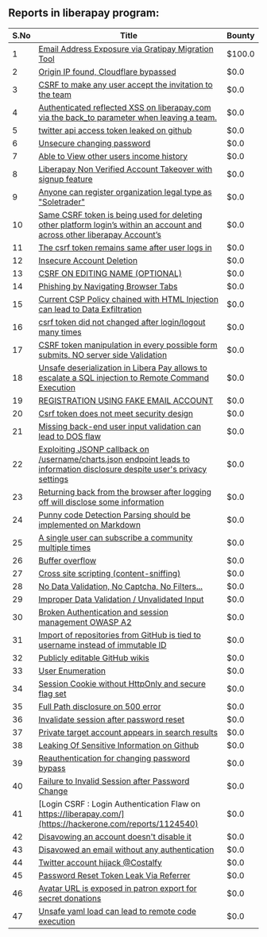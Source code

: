 ## Reports in liberapay program:
| S.No | Title | Bounty |
| ---- | ----- | ------ |
| 1 | [Email Address Exposure via Gratipay Migration Tool](https://hackerone.com/reports/1727044) | $100.0 |
| 2 | [Origin IP found, Cloudflare bypassed](https://hackerone.com/reports/360825) | $0.0 |
| 3 | [CSRF to make any user accept the invitation to the team](https://hackerone.com/reports/360834) | $0.0 |
| 4 | [Authenticated reflected XSS on liberapay.com via the back_to parameter when leaving a team.](https://hackerone.com/reports/360797) | $0.0 |
| 5 | [twitter api access token leaked on github ](https://hackerone.com/reports/361089) | $0.0 |
| 6 | [Unsecure changing password](https://hackerone.com/reports/361106) | $0.0 |
| 7 | [Able to View other users income history](https://hackerone.com/reports/361133) | $0.0 |
| 8 | [Liberapay Non Verified Account Takeover with signup feature](https://hackerone.com/reports/361194) | $0.0 |
| 9 | [Anyone can register organization legal type as "Soletrader"](https://hackerone.com/reports/361189) | $0.0 |
| 10 | [Same CSRF token is being used for deleting other platform login’s within an account and across other liberapay Account’s](https://hackerone.com/reports/361130) | $0.0 |
| 11 | [The csrf token remains same after user logs in](https://hackerone.com/reports/361400) | $0.0 |
| 12 | [Insecure Account Deletion](https://hackerone.com/reports/361368) | $0.0 |
| 13 | [CSRF ON EDITING NAME (OPTIONAL)](https://hackerone.com/reports/361184) | $0.0 |
| 14 | [Phishing by Navigating Browser Tabs](https://hackerone.com/reports/361054) | $0.0 |
| 15 | [Current CSP Policy chained with HTML Injection can lead to Data Exfiltration](https://hackerone.com/reports/360864) | $0.0 |
| 16 | [csrf token did not changed after login/logout many times](https://hackerone.com/reports/361131) | $0.0 |
| 17 | [CSRF token manipulation in every possible form submits. NO server side Validation](https://hackerone.com/reports/361414) | $0.0 |
| 18 | [Unsafe deserialization in Libera Pay allows to escalate a SQL injection to Remote Command Execution](https://hackerone.com/reports/361341) | $0.0 |
| 19 | [REGISTRATION USING FAKE EMAIL ACCOUNT](https://hackerone.com/reports/361941) | $0.0 |
| 20 | [Csrf token does not meet security design](https://hackerone.com/reports/362033) | $0.0 |
| 21 | [Missing back-end user input validation can lead to DOS flaw](https://hackerone.com/reports/361337) | $0.0 |
| 22 | [Exploiting JSONP callback on /username/charts.json endpoint leads to information disclosure despite user's privacy settings](https://hackerone.com/reports/361951) | $0.0 |
| 23 | [Returning back from the browser after logging off will disclose some information](https://hackerone.com/reports/362718) | $0.0 |
| 24 | [Punny code Detection Parsing should be implemented on Markdown ](https://hackerone.com/reports/363049) | $0.0 |
| 25 | [A single user can subscribe a community multiple times](https://hackerone.com/reports/362601) | $0.0 |
| 26 | [Buffer overflow](https://hackerone.com/reports/363658) | $0.0 |
| 27 | [Cross site scripting (content-sniffing)](https://hackerone.com/reports/363845) | $0.0 |
| 28 | [No Data Validation, No Captcha, No Filters...](https://hackerone.com/reports/363863) | $0.0 |
| 29 | [Improper Data Validation / Unvalidated Input](https://hackerone.com/reports/363850) | $0.0 |
| 30 | [Broken Authentication and session management OWASP A2](https://hackerone.com/reports/449671) | $0.0 |
| 31 | [Import of repositories from GitHub is tied to username instead of immutable ID](https://hackerone.com/reports/452920) | $0.0 |
| 32 | [Publicly editable GitHub wikis](https://hackerone.com/reports/460121) | $0.0 |
| 33 | [User Enumeration ](https://hackerone.com/reports/474899) | $0.0 |
| 34 | [Session Cookie without HttpOnly and secure flag set](https://hackerone.com/reports/498865) | $0.0 |
| 35 | [Full Path disclosure on 500 error](https://hackerone.com/reports/708076) | $0.0 |
| 36 | [Invalidate session after password reset](https://hackerone.com/reports/678050) | $0.0 |
| 37 | [Private target account appears in search results](https://hackerone.com/reports/708696) | $0.0 |
| 38 | [Leaking Of Sensitive Information on Github](https://hackerone.com/reports/837733) | $0.0 |
| 39 | [Reauthentication for changing password bypass](https://hackerone.com/reports/642886) | $0.0 |
| 40 | [Failure to Invalid Session after Password Change](https://hackerone.com/reports/1118402) | $0.0 |
| 41 | [Login CSRF : Login Authentication Flaw on  https://liberapay.com/](https://hackerone.com/reports/1124540) | $0.0 |
| 42 | [Disavowing an account doesn't disable it](https://hackerone.com/reports/1165015) | $0.0 |
| 43 | [Disavowed an email without any authentication](https://hackerone.com/reports/2088808) | $0.0 |
| 44 | [ Twitter account hijack @Costalfy](https://hackerone.com/reports/2125346) | $0.0 |
| 45 | [Password Reset Token Leak Via Referrer](https://hackerone.com/reports/2133308) | $0.0 |
| 46 | [Avatar URL is exposed in patron export for secret donations](https://hackerone.com/reports/2286764) | $0.0 |
| 47 | [Unsafe yaml load can lead to remote code execution](https://hackerone.com/reports/2467232) | $0.0 |